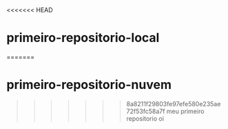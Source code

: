 <<<<<<< HEAD
# primeiro-repositorio-local
=======
# primeiro-repositorio-nuvem
>>>>>>> 8a8211f29803fe97efe580e235ae72f53fc58a7f
meu primeiro repositorio
oi
